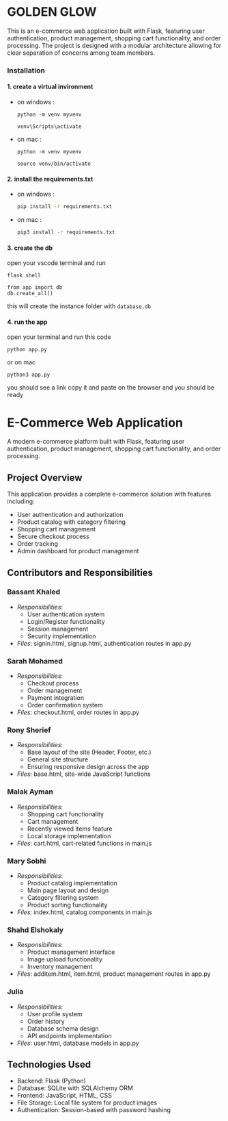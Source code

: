 # GOLDEN GLOW
This is an e-commerce web application built with Flask, featuring user authentication, product management, shopping cart functionality, and order processing.
 The project is designed with a modular architecture allowing for clear separation of concerns among team members.
### Installation
#### 1. create a virtual invironment
- on windows :

    ``` 
    python -m venv myvenv

    venv\Scripts\activate
    ```

- on mac :

    ``` 
    python -m venv myvenv

    source venv/bin/activate
    ```





#### 2. install the requirements.txt  
- on windows :

    ```bash 
    pip install -r requirements.txt
    ```

- on mac :

    ```bash 
    pip3 install -r requirements.txt
    ```

#### 3. create the db
open your vscode terminal and run 
```
flask shell
```

```
from app import db
db.create_all()
```
this will create the instance folder with `database.db`

#### 4. run the app
open your terminal and run this code
```
python app.py
```
or on mac
```
python3 app.py
```
you should see a link copy it and paste on the browser and you should be ready

# E-Commerce Web Application

A modern e-commerce platform built with Flask, featuring user authentication, product management, shopping cart functionality, and order processing.

## Project Overview

This application provides a complete e-commerce solution with features including:
- User authentication and authorization
- Product catalog with category filtering
- Shopping cart management
- Secure checkout process
- Order tracking
- Admin dashboard for product management

## Contributors and Responsibilities

### Bassant Khaled
- *Responsibilities*:
  - User authentication system
  - Login/Register functionality
  - Session management
  - Security implementation
- *Files*: signin.html, signup.html, authentication routes in app.py

### Sarah Mohamed
- *Responsibilities*:
  - Checkout process
  - Order management
  - Payment integration
  - Order confirmation system
- *Files*: checkout.html, order routes in app.py

### Rony Sherief
- *Responsibilities*:
  - Base layout of the site (Header, Footer, etc.)
  - General site structure
  - Ensuring responsive design across the app
- *Files*: base.html, site-wide JavaScript functions

### Malak Ayman
- *Responsibilities*:
  - Shopping cart functionality
  - Cart management
  - Recently viewed items feature
  - Local storage implementation
- *Files*: cart.html, cart-related functions in main.js

### Mary Sobhi
- *Responsibilities*:
  - Product catalog implementation
  - Main page layout and design
  - Category filtering system
  - Product sorting functionality
- *Files*: index.html, catalog components in main.js

### Shahd Elshokaly
- *Responsibilities*:
  - Product management interface
  - Image upload functionality
  - Inventory management
- *Files*: additem.html, item.html, product management routes in app.py

### Julia
- *Responsibilities*:
  - User profile system
  - Order history
  - Database schema design
  - API endpoints implementation
- *Files*: user.html, database models in app.py

## Technologies Used

- Backend: Flask (Python)
- Database: SQLite with SQLAlchemy ORM
- Frontend: JavaScript, HTML, CSS
- File Storage: Local file system for product images
- Authentication: Session-based with password hashing



